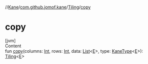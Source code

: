 //[Kane](../../index.md)/[com.github.jomof.kane](../index.md)/[Tiling](index.md)/[copy](copy.md)



# copy  
[jvm]  
Content  
fun [copy](copy.md)(columns: [Int](https://kotlinlang.org/api/latest/jvm/stdlib/kotlin/-int/index.html), rows: [Int](https://kotlinlang.org/api/latest/jvm/stdlib/kotlin/-int/index.html), data: [List](https://kotlinlang.org/api/latest/jvm/stdlib/kotlin.collections/-list/index.html)<[E](index.md)>, type: [KaneType](../../com.github.jomof.kane.types/-kane-type/index.md)<[E](index.md)>): [Tiling](index.md)<[E](index.md)>  



